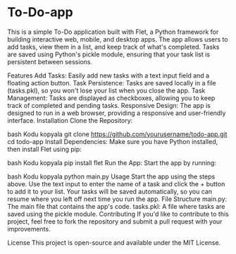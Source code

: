 # To-Do-app
This is a simple To-Do application built with Flet, a Python framework for building interactive web, mobile, and desktop apps. The app allows users to add tasks, view them in a list, and keep track of what's completed. Tasks are saved using Python's pickle module, ensuring that your task list is persistent between sessions.

Features
Add Tasks: Easily add new tasks with a text input field and a floating action button.
Task Persistence: Tasks are saved locally in a file (tasks.pkl), so you won't lose your list when you close the app.
Task Management: Tasks are displayed as checkboxes, allowing you to keep track of completed and pending tasks.
Responsive Design: The app is designed to run in a web browser, providing a responsive and user-friendly interface.
Installation
Clone the Repository:

bash
Kodu kopyala
git clone https://github.com/yourusername/todo-app.git
cd todo-app
Install Dependencies: Make sure you have Python installed, then install Flet using pip:

bash
Kodu kopyala
pip install flet
Run the App: Start the app by running:

bash
Kodu kopyala
python main.py
Usage
Start the app using the steps above.
Use the text input to enter the name of a task and click the + button to add it to your list.
Your tasks will be saved automatically, so you can resume where you left off next time you run the app.
File Structure
main.py: The main file that contains the app's code.
tasks.pkl: A file where tasks are saved using the pickle module.
Contributing
If you'd like to contribute to this project, feel free to fork the repository and submit a pull request with your improvements.

License
This project is open-source and available under the MIT License.

